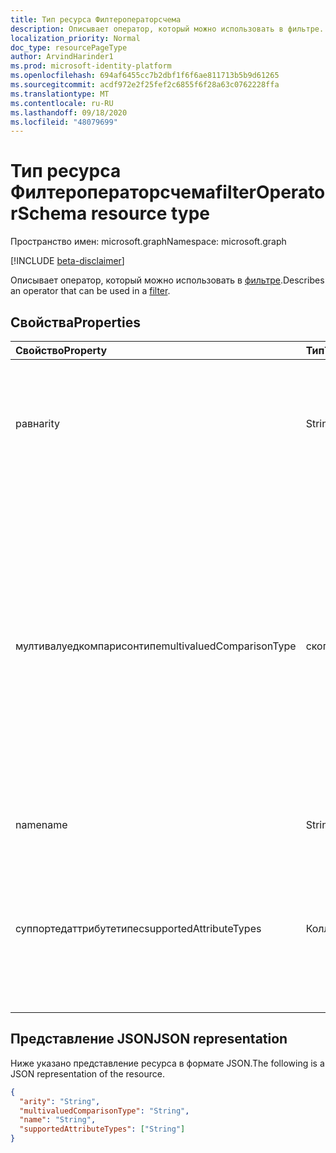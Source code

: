 ```yaml
---
title: Тип ресурса Филтероператорсчема
description: Описывает оператор, который можно использовать в фильтре.
localization_priority: Normal
doc_type: resourcePageType
author: ArvindHarinder1
ms.prod: microsoft-identity-platform
ms.openlocfilehash: 694af6455cc7b2dbf1f6f6ae811713b5b9d61265
ms.sourcegitcommit: acdf972e2f25fef2c6855f6f28a63c0762228ffa
ms.translationtype: MT
ms.contentlocale: ru-RU
ms.lasthandoff: 09/18/2020
ms.locfileid: "48079699"
---
```

# <a name="filteroperatorschema-resource-type"></a><span data-ttu-id="2f488-103">Тип ресурса Филтероператорсчема</span><span class="sxs-lookup"><span data-stu-id="2f488-103">filterOperatorSchema resource type</span></span>

<span data-ttu-id="2f488-104">Пространство имен: microsoft.graph</span><span class="sxs-lookup"><span data-stu-id="2f488-104">Namespace: microsoft.graph</span></span>

[!INCLUDE [beta-disclaimer](../../includes/beta-disclaimer.md)]

<span data-ttu-id="2f488-105">Описывает оператор, который можно использовать в [фильтре](synchronization-filter.md).</span><span class="sxs-lookup"><span data-stu-id="2f488-105">Describes an operator that can be used in a [filter](synchronization-filter.md).</span></span>

## <a name="properties"></a><span data-ttu-id="2f488-106">Свойства</span><span class="sxs-lookup"><span data-stu-id="2f488-106">Properties</span></span>

| <span data-ttu-id="2f488-107">Свойство</span><span class="sxs-lookup"><span data-stu-id="2f488-107">Property</span></span>                   | <span data-ttu-id="2f488-108">Тип</span><span class="sxs-lookup"><span data-stu-id="2f488-108">Type</span></span>                      | <span data-ttu-id="2f488-109">Описание</span><span class="sxs-lookup"><span data-stu-id="2f488-109">Description</span></span>    |
|:---------------------------|:--------------------------|:---------------|
|<span data-ttu-id="2f488-110">равн</span><span class="sxs-lookup"><span data-stu-id="2f488-110">arity</span></span>                       |<span data-ttu-id="2f488-111">String</span><span class="sxs-lookup"><span data-stu-id="2f488-111">String</span></span>          |<span data-ttu-id="2f488-112">Арность оператора.</span><span class="sxs-lookup"><span data-stu-id="2f488-112">Arity of the operator.</span></span> <span data-ttu-id="2f488-113">Возможные значения: `Binary`, `Unary`.</span><span class="sxs-lookup"><span data-stu-id="2f488-113">Possible values are: `Binary`, `Unary`.</span></span> <span data-ttu-id="2f488-114">Значение по умолчанию: `Binary` .</span><span class="sxs-lookup"><span data-stu-id="2f488-114">The default is `Binary`.</span></span>|
|<span data-ttu-id="2f488-115">мултивалуедкомпарисонтипе</span><span class="sxs-lookup"><span data-stu-id="2f488-115">multivaluedComparisonType</span></span>   |<span data-ttu-id="2f488-116">скопеоператормултивалуедкомпарисонтипе</span><span class="sxs-lookup"><span data-stu-id="2f488-116">scopeOperatorMultiValuedComparisonType</span></span>          |<span data-ttu-id="2f488-117">Возможные значения: `All`, `Any`.</span><span class="sxs-lookup"><span data-stu-id="2f488-117">Possible values are: `All`, `Any`.</span></span> <span data-ttu-id="2f488-118">Применяется только к многозначным атрибутам.</span><span class="sxs-lookup"><span data-stu-id="2f488-118">Applies only to multivalued attributes.</span></span> <span data-ttu-id="2f488-119">`All` означает, что все значения должны удовлетворять условию.</span><span class="sxs-lookup"><span data-stu-id="2f488-119">`All` means that all values must satisfy the condition.</span></span> <span data-ttu-id="2f488-120">`Any` Указывает, что по крайней мере одно значение должно удовлетворять условию.</span><span class="sxs-lookup"><span data-stu-id="2f488-120">`Any` means that at least one value has to satisfy the condition.</span></span> <span data-ttu-id="2f488-121">Значение по умолчанию: `All` .</span><span class="sxs-lookup"><span data-stu-id="2f488-121">The default is `All`.</span></span>|
|<span data-ttu-id="2f488-122">name</span><span class="sxs-lookup"><span data-stu-id="2f488-122">name</span></span>                        |<span data-ttu-id="2f488-123">String</span><span class="sxs-lookup"><span data-stu-id="2f488-123">String</span></span>                     |<span data-ttu-id="2f488-124">Имя оператора.</span><span class="sxs-lookup"><span data-stu-id="2f488-124">Operator name.</span></span> |
|<span data-ttu-id="2f488-125">суппортедаттрибутетипес</span><span class="sxs-lookup"><span data-stu-id="2f488-125">supportedAttributeTypes</span></span>     |<span data-ttu-id="2f488-126">Коллекция String</span><span class="sxs-lookup"><span data-stu-id="2f488-126">String collection</span></span>         |<span data-ttu-id="2f488-127">Типы атрибутов, поддерживаемые оператором.</span><span class="sxs-lookup"><span data-stu-id="2f488-127">Attribute types supported by the operator.</span></span> <span data-ttu-id="2f488-128">Возможные значения: `Boolean`, `Binary`, `Reference`, `Integer`, `String`.</span><span class="sxs-lookup"><span data-stu-id="2f488-128">Possible values are: `Boolean`, `Binary`, `Reference`, `Integer`, `String`.</span></span>|

## <a name="json-representation"></a><span data-ttu-id="2f488-129">Представление JSON</span><span class="sxs-lookup"><span data-stu-id="2f488-129">JSON representation</span></span>

<span data-ttu-id="2f488-130">Ниже указано представление ресурса в формате JSON.</span><span class="sxs-lookup"><span data-stu-id="2f488-130">The following is a JSON representation of the resource.</span></span>

<!-- {
  "blockType": "resource",
  "optionalProperties": [

  ],
  "@odata.type": "microsoft.graph.filterOperatorSchema"
}-->

```json
{
  "arity": "String",
  "multivaluedComparisonType": "String",
  "name": "String",
  "supportedAttributeTypes": ["String"]
}

```

<!-- uuid: 8fcb5dbc-d5aa-4681-8e31-b001d5168d79
2015-10-25 14:57:30 UTC -->
<!--
{
  "type": "#page.annotation",
  "description": "filterOperatorSchema resource",
  "keywords": "",
  "section": "documentation",
  "tocPath": "",
  "suppressions": []
}
-->


